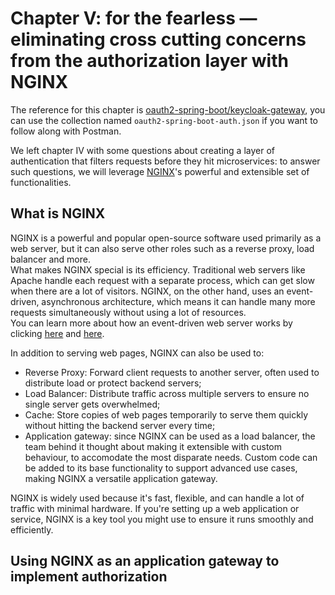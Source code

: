 # Chapter V: for the fearless — eliminating cross cutting concerns from the authorization layer with NGINX
The reference for this chapter is [oauth2-spring-boot/keycloak-gateway](https://github.com/emilianomaccaferri/oauth2-spring-boot/tree/keycloak-gateway), you can use the collection named `oauth2-spring-boot-auth.json` if you want to follow along with Postman.

We left chapter IV with some questions about creating a layer of authentication that filters requests before they hit microservices: to answer such questions, we will leverage [NGINX](https://nginx.org/)'s powerful and extensible set of functionalities.

## What is NGINX
NGINX is a powerful and popular open-source software used primarily as a web server, but it can also serve other roles such as a reverse proxy, load balancer and more.
<br>
What makes NGINX special is its efficiency. Traditional web servers like Apache handle each request with a separate process, which can get slow when there are a lot of visitors. NGINX, on the other hand, uses an event-driven, asynchronous architecture, which means it can handle many more requests simultaneously without using a lot of resources.<br>
You can learn more about how an event-driven web server works by clicking [here](https://github.com/emilianomaccaferri/epolly) and [here](https://static.macca.cloud/public/epolly.pdf).

In addition to serving web pages, NGINX can also be used to:

- Reverse Proxy: Forward client requests to another server, often used to distribute load or protect backend servers;
- Load Balancer: Distribute traffic across multiple servers to ensure no single server gets overwhelmed;
- Cache: Store copies of web pages temporarily to serve them quickly without hitting the backend server every time;
- Application gateway: since NGINX can be used as a load balancer, the team behind it thought about making it extensible with custom behaviour, to accomodate the most disparate needs. Custom code can be added to its base functionality to support advanced use cases, making NGINX a versatile application gateway.

NGINX is widely used because it's fast, flexible, and can handle a lot of traffic with minimal hardware. If you're setting up a web application or service, NGINX is a key tool you might use to ensure it runs smoothly and efficiently.

## Using NGINX as an application gateway to implement authorization